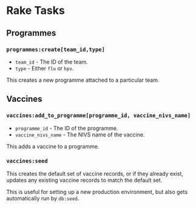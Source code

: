 # Rake Tasks

## Programmes

### `programmes:create[team_id,type]`

- `team_id` - The ID of the team.
- `type` - Either `flu` or `hpv`.

This creates a new programme attached to a particular team.

## Vaccines

### `vaccines:add_to_programme[programme_id, vaccine_nivs_name]`

- `programme_id` - The ID of the programme.
- `vaccine_nivs_name` - The NIVS name of the vaccine.

This adds a vaccine to a programme.

### `vaccines:seed`

This creates the default set of vaccine records, or if they already exist, updates any existing vaccine records to match the default set.

This is useful for setting up a new production environment, but also gets automatically run by `db:seed`.
